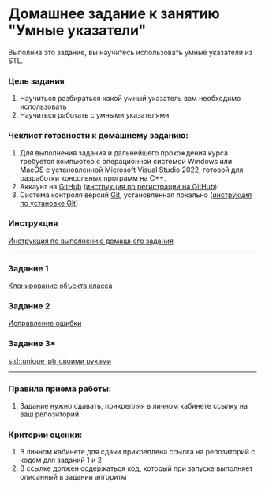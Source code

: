 # Домашнее задание к занятию "Умные указатели"

Выполнив это задание, вы научитесь использовать умные указатели из STL.

### Цель задания

1. Научиться разбираться какой умный указатель вам необходимо использовать
2. Научиться работать с умными указателями

### Чеклист готовности к домашнему заданию:

1. Для выполнения задания и дальнейшего прохождения курса требуется компьютер с операционной системой Windows или MacOS с установленной Microsoft Visual Studio 2022, готовой для разработки консольных программ на C++.
2. Аккаунт на [GitHub](https://github.com/) ([инструкция по регистрации на GitHub](https://github.com/netology-code/cppm-homeworks/tree/main/common/sign%20up));
3. Система контроля версий [Git](https://git-scm.com/), установленная локально ([инструкция по установке Git](https://github.com/netology-code/cppm-homeworks/tree/main/common/download))

### Инструкция

[Инструкция по выполнению домашнего задания](https://github.com/netology-code/cppm-homeworks/blob/main/common/readme.md)

------

### Задание 1

[Клонирование объекта класса](https://github.com/netology-code/cppl-homeworks/tree/main/10/01)

### Задание 2

[Исправление ошибки](https://github.com/netology-code/cppl-homeworks/tree/main/10/02)

### Задание 3*

[std::unique_ptr своими руками](https://github.com/netology-code/cppl-homeworks/tree/main/10/03)

------

### Правила приема работы:

1. Задание нужно сдавать, прикрепляя в личном кабинете ссылку на ваш репозиторий

### Критерии оценки:

1. В личном кабинете для сдачи прикреплена ссылка на репозиторий с кодом для заданий 1 и 2
2. В ссылке должен содержаться код, который при запуске выполняет описанный в задании алгоритм
